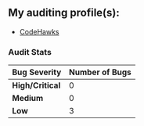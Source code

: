 ## My auditing profile(s):
- [CodeHawks](https://profiles.cyfrin.io/u/riceee)

### Audit Stats
| Bug Severity   | Number of Bugs |
|----------------|----------------|
| **High/Critical** | 0              |
| **Medium**        | 0              |
| **Low**           | 3              |

